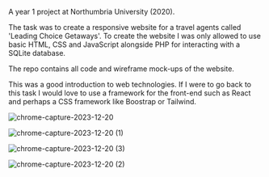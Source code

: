 A year 1 project at Northumbria University (2020).

The task was to create a responsive website for a travel agents called 'Leading Choice Getaways'. To create the website I was only allowed to use basic HTML, CSS and JavaScript alongside PHP for interacting with a SQLite database.

The repo contains all code and wireframe mock-ups of the website.

This was a good introduction to web technologies. If I were to go back to this task I would love to use a framework for the front-end such as React and perhaps a CSS framework like Boostrap or Tailwind.

![chrome-capture-2023-12-20](https://github.com/Reece-Carruthers/leading-choice-getaways/assets/99188015/36da6736-02a5-4310-8dac-6ce9cfb94122)

![chrome-capture-2023-12-20 (1)](https://github.com/Reece-Carruthers/leading-choice-getaways/assets/99188015/fa764658-f19f-4553-af05-c7a73fb5bafb)

![chrome-capture-2023-12-20 (3)](https://github.com/Reece-Carruthers/leading-choice-getaways/assets/99188015/8cd71323-8274-4ac7-95ff-b98bf593af47)

![chrome-capture-2023-12-20 (2)](https://github.com/Reece-Carruthers/leading-choice-getaways/assets/99188015/51fbec34-1f5d-4af0-baa2-92414cfdc585)
